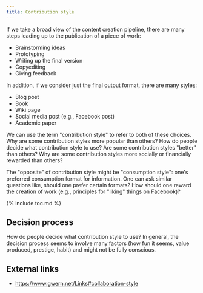 ```yaml
---
title: Contribution style
---
```


If we take a broad view of the content creation pipeline, there are
many steps leading up to the publication of a piece of work:

- Brainstorming ideas
- Prototyping
- Writing up the final version
- Copyediting
- Giving feedback

In addition, if we consider just the final output format, there are
many styles:

- Blog post
- Book
- Wiki page
- Social media post (e.g., Facebook post)
- Academic paper

We can use the term "contribution style" to refer to both of these
choices. Why are some contribution styles more popular than others?
How do people decide what contribution style to use? Are some
contribution styles "better" than others? Why are some contribution
styles more socially or financially rewarded than others?

The "opposite" of contribution style might be "consumption style":
one's preferred consumption format for information. One can ask
similar questions like, should one prefer certain formats? How should
one reward the creation of work (e.g., principles for "liking" things
on Facebook)?

{% include toc.md %}

## Decision process

How do people decide what contribution style to use? In general, the
decision process seems to involve many factors (how fun it seems,
value produced, prestige, habit) and might not be fully conscious.

## External links

- <https://www.gwern.net/Links#collaboration-style>
